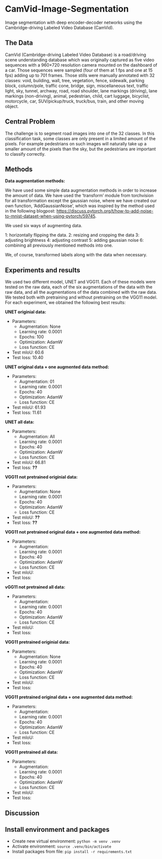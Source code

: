 # CamVid-Image-Segmentation
Image segmentation with deep encoder-decoder networks using the Cambridge-driving Labeled Video Database (CamVid). 


## The Data

CamVid (Cambridge-driving Labeled Video Database) is a road/driving scene understanding database which was originally captured as five video sequences with a 960×720 resolution camera mounted on the dashboard of a car. Those sequences were sampled (four of them at 1 fps and one at 15 fps) adding up to 701 frames. Those stills were manually annotated with 32 classes: void, building, wall, tree, vegetation, fence, sidewalk, parking block, column/pole, traffic cone, bridge, sign, miscellaneous text, traffic light, sky, tunnel, archway, road, road shoulder, lane markings (driving), lane markings (non-driving), animal, pedestrian, child, cart luggage, bicyclist, motorcycle, car, SUV/pickup/truck, truck/bus, train, and other moving object. 

## Central Problem

The challenge is to segment road images into one of the 32 classes. In this classification task, some classes are only present in a limited amount of the pixels. For example pedestrians on such images will naturally take up a smaller amount of the pixels than the sky, but the pedestrians are important to classify correctly.

## Methods

**Data augmentation methods:**

We have used some simple data augmentation methods in order to increase the amount of data.  We have used the ‘transform’ module from torchvision for all transformation except the gaussian noise, where we have created our own function, ‘AddGaussianNoise’, which was inspired by the method used in the following blogpost: 
https://discuss.pytorch.org/t/how-to-add-noise-to-mnist-dataset-when-using-pytorch/59745.

We used six ways of augmenting data. 

1: horizontally flipping the data. 
2: resizing and cropping the data
3: adjusting brightness
4: adjusting contrast
5: adding gaussian noise
6: combining all previously mentioned methods into one. 

We, of course, transformed labels along with the data when necessary.

## Experiments and results

We used two different model, UNET and VGG11. Each of these models were tested on the raw data, each of the six augmentations of the data with the raw data, and all the augmentations of the data combined with the raw data. We tested both with pretraining and without pretraining on the VGG11 model.
For each experiment, we obtained the following best results:

**UNET originial data:** 

- Parameters: 
  - Augmentation: None
  - Learning rate: 0.0001
  - Epochs: 100
  - Optimization: AdamW
  - Loss function: CE
- Test mIoU: 60.6
- Test loss: 10.40

**UNET original data + one augmented data method:**

- Parameters: 
  - Augmentation: 01
  - Learning rate: 0.0001
  - Epochs: 40
  - Optimization: AdamW
  - Loss function: CE
- Test mIoU: 61.93
- Test loss: 11.61

**UNET all data:**

- Parameters: 
  - Augmentation: All
  - Learning rate: 0.0001
  - Epochs: 40
  - Optimization: AdamW
  - Loss function: CE
- Test mIoU: 66.81
- Test loss: **??**

**VGG11 not pretrained originial data:**

- Parameters:
  - Augmentation: None
  - Learning rate: 0.0001
  - Epochs: 40
  - Optimization: AdamW
  - Loss function: CE
- Test mIoU: **??**
- Test loss: **??**

**VGG11 not pretrained original data + one augmented data method:**

- Parameters: 
  - Augmentation:
  - Learning rate: 0.0001
  - Epochs: 40
  - Optimization: AdamW
  - Loss function: CE
- Test mIoU:
- Test loss:

**vGG11 not pretrained all data:**

- Parameters: 
  - Augmentation:
  - Learning rate: 0.0001
  - Epochs: 40
  - Optimization: AdamW
  - Loss function: CE
- Test mIoU:
- Test loss:

**VGG11 pretrained originial data:**

- Parameters:
  - Augmentation: None
  - Learning rate: 0.0001
  - Epochs: 40
  - Optimization: AdamW
  - Loss function: CE
- Test mIoU:
- Test loss:

**VGG11 pretrained original data + one augmented data method:**

- Parameters: 
  - Augmentation:
  - Learning rate: 0.0001
  - Epochs: 40
  - Optimization: AdamW
  - Loss function: CE
- Test mIoU:
- Test loss:

**VGG11 pretrained all data:**

- Parameters: 
  - Augmentation:
  - Learning rate: 0.0001
  - Epochs: 40
  - Optimization: AdamW
  - Loss function: CE
- Test mIoU:
- Test loss:

## Discussion

## Install environment and packages

- Create new virtual environment: `python -m venv .venv`
- Activate environment: `source .venv/bin/activate`
- Install packages from file: `pip install -r requirements.txt`

